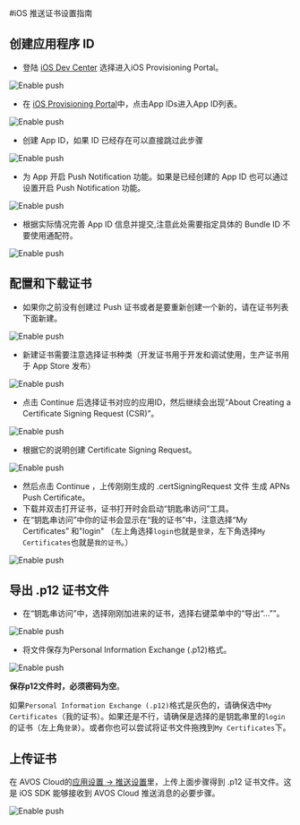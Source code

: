
#iOS 推送证书设置指南


## 创建应用程序 ID

* 登陆 [iOS Dev Center](https://developer.apple.com/devcenter/ios/index.action) 选择进入iOS Provisioning Portal。

![Enable push](images/ios_cert/login.png)

* 在 [iOS Provisioning Portal](https://developer.apple.com/ios/manage/overview/index.action)中，点击App IDs进入App ID列表。

![Enable push](images/ios_cert/appid.png)

* 创建 App ID，如果 ID 已经存在可以直接跳过此步骤

![Enable push](images/ios_cert/appid2.png)

* 为 App 开启 Push Notification 功能。如果是已经创建的 App ID 也可以通过设置开启 Push Notification 功能。

![Enable push](images/ios_cert/appservice.png)

* 根据实际情况完善 App ID 信息并提交,注意此处需要指定具体的 Bundle ID 不要使用通配符。

![Enable push](images/ios_cert/appid3.png)

## 配置和下载证书

* 如果你之前没有创建过 Push 证书或者是要重新创建一个新的，请在证书列表下面新建。

![Enable push](images/ios_cert/cer0.png)

* 新建证书需要注意选择证书种类（开发证书用于开发和调试使用，生产证书用于 App Store 发布）

![Enable push](images/ios_cert/cer1.png)

* 点击 Continue 后选择证书对应的应用ID，然后继续会出现“About Creating a Certificate Signing Request (CSR)”。

![Enable push](images/ios_cert/cer2.png)

* 根据它的说明创建 Certificate Signing Request。

![Enable push](images/ios_cert/cer3.png)

* 然后点击 Continue ，上传刚刚生成的 .certSigningRequest 文件 生成 APNs Push  Certificate。
* 下载并双击打开证书，证书打开时会启动“钥匙串访问”工具。
* 在“钥匙串访问”中你的证书会显示在“我的证书”中，注意选择“My Certificates” 和"login" （左上角选择`login`也就是`登录`，左下角选择`My Certificates`也就是`我的证书`。）

![Enable push](images/ios_cert/keychain_cert.png)

## 导出 .p12 证书文件

* 在“钥匙串访问”中，选择刚刚加进来的证书，选择右键菜单中的“导出“...””。

![Enable push](images/ios_cert/export_p12.png)

* 将文件保存为Personal Information Exchange (.p12)格式。

![Enable push](images/ios_cert/export_filename.png)

**保存p12文件时，必须密码为空**。

如果`Personal Information Exchange (.p12)`格式是灰色的，请确保选中`My Certificates`（我的证书）。如果还是不行，请确保是选择的是钥匙串里的`login`的证书（左上角`登录`）。或者你也可以尝试将证书文件拖拽到`My Certificates`下。

## 上传证书

在 AVOS Cloud的[应用设置 -> 推送设置](/app.html?appid={{appid}}#/push)里，上传上面步骤得到 .p12 证书文件。这是 iOS SDK 能够接收到 AVOS Cloud 推送消息的必要步骤。

![Enable push](images/ios_cert/upload_p12.png)









